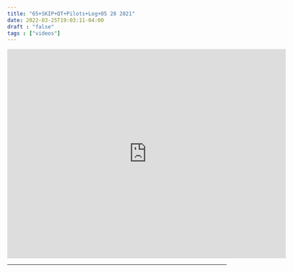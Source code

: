 ```yaml
---
title: "65+SKIP+QT+Pilots+Log+05 28 2021"
date: 2022-03-25T19:03:11-04:00
draft : "false"
tags : ["videos"]
---
```

<iframe src="https://archive.org/embed/poliwat-vj-pack-mantra-of-1000-0-7/65+SKIP+QT+Pilot's+Log+05-28-2021+by+POLIW.AT+at+Paleblue.fm.mov" width="640" height="480" frameborder="0" webkitallowfullscreen="true" mozallowfullscreen="true" allowfullscreen></iframe>

<!--more-->

<!-- Insert embed code here  -->

___
